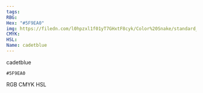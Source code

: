 ```yaml
---
tags:
RBG:
Hex: "#5F9EA0"
img: https://filedn.com/l0hpzxl1f01yT7GHxtF8cyk/Color%20Snake/standard_csv_to_svg/5F9EA0.svg
CMYK:
HSL:
Name: cadetblue
---
```

cadetblue
```palette
#5F9EA0
```
RGB
CMYK
HSL